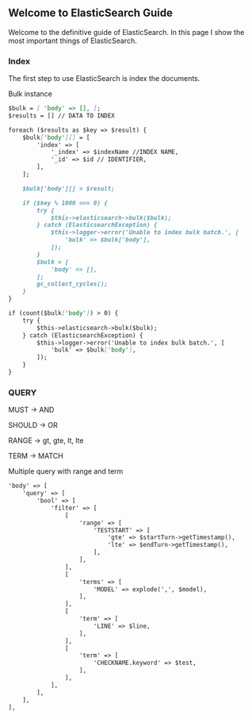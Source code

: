 ## Welcome to ElasticSearch Guide

Welcome to the definitive guide of ElasticSearch.
In this page I show the most important things of ElasticSearch.

### Index

The first step to use ElasticSearch is index the documents.

Bulk instance

```markdown
$bulk = [ 'body' => [], ];
$results = [] // DATA TO INDEX

foreach ($results as $key => $result) {
    $bulk['body'][] = [
        'index' => [
            '_index' => $indexName //INDEX NAME,
            '_id' => $id // IDENTIFIER,
        ],
    ];

    $bulk['body'][] = $result;

    if ($key % 1000 === 0) {
        try {
            $this->elasticsearch->bulk($bulk);
        } catch (ElasticsearchException) {
            $this->logger->error('Unable to index bulk batch.', [
                'bulk' => $bulk['body'],
            ]);
        }
        $bulk = [
            'body' => [],
        ];
        gc_collect_cycles();
    }
}

if (count($bulk['body']) > 0) {
    try {
        $this->elasticsearch->bulk($bulk);
    } catch (ElasticsearchException) {
        $this->logger->error('Unable to index bulk batch.', [
            'bulk' => $bulk['body'],
        ]);
    }
}
```

### QUERY

MUST -> AND

SHOULD -> OR

RANGE -> gt, gte, lt, lte

TERM -> MATCH

Multiple query with range and term

```markdown
'body' => [
    'query' => [
        'bool' => [
            'filter' => [
                [
                    'range' => [
                        'TESTSTART' => [
                            'gte' => $startTurn->getTimestamp(),
                            'lte' => $endTurn->getTimestamp(),
                        ],
                    ],
                ],
                [
                    'terms' => [
                        'MODEL' => explode(',', $model),
                    ],
                ],
                [
                    'term' => [
                        'LINE' => $line,
                    ],
                ],
                [
                    'term' => [
                        'CHECKNAME.keyword' => $test,
                    ],
                ],
            ],
        ],
    ],
],
```

